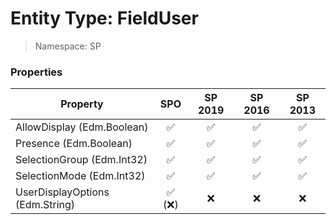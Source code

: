 # Entity Type: FieldUser

> Namespace: SP

### Properties

Property | SPO | SP 2019 | SP 2016 | SP 2013
----------|:---:|:-------:|:-------:|:-------:
AllowDisplay (Edm.Boolean) | ✅ | ✅ | ✅ | ✅
Presence (Edm.Boolean) | ✅ | ✅ | ✅ | ✅
SelectionGroup (Edm.Int32) | ✅ | ✅ | ✅ | ✅
SelectionMode (Edm.Int32) | ✅ | ✅ | ✅ | ✅
UserDisplayOptions (Edm.String) | ✅ (❌) | ❌ | ❌ | ❌